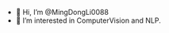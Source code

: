 - 👋 Hi, I’m @MingDongLi0088
- 👀 I’m interested in ComputerVision and NLP.

<!---
MingDongLi0088/MingDongLi0088 is a ✨ special ✨ repository because its `README.md` (this file) appears on your GitHub profile.
You can click the Preview link to take a look at your changes.
--->
